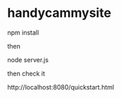 # handycammysite

npm install

then 

node server.js

then check it

http://localhost:8080/quickstart.html
